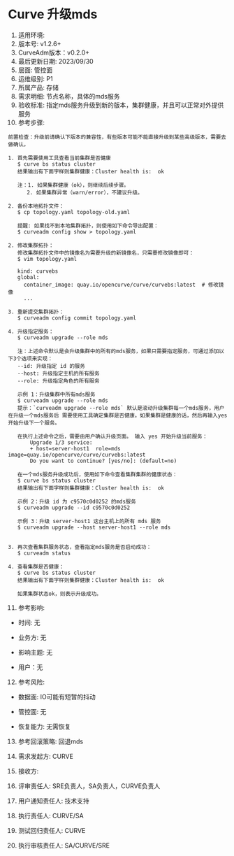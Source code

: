 # Curve 升级mds

1. 适用环境: 
2. 版本号: v1.2.6+
3. CurveAdm版本：v0.2.0+
4. 最后更新日期: 2023/09/30
5. 层面: 管控面
6. 运维级别: P1
7. 所属产品: 存储
8. 需求明细: 节点名称，具体的mds服务
9. 验收标准: 指定mds服务升级到新的版本，集群健康，并且可以正常对外提供服务
10. 参考步骤:

```plaintext
前置检查：升级前请确认下版本的兼容性，有些版本可能不能直接升级到某些高级版本，需要去做确认。

1. 首先需要使用工具查看当前集群是否健康
   $ curve bs status cluster
   结果输出有下面字样则集群健康：Cluster health is:  ok
   
   注：1. 如果集群健康（ok），则继续后续步骤。
      2. 如果集群异常（warn/error），不建议升级。
   
2. 备份本地拓扑文件：
   $ cp topology.yaml topology-old.yaml
   
   提醒: 如果找不到本地集群拓扑，则使用如下命令导出配置：
   $ curveadm config show > topology.yaml
   
2. 修改集群拓扑：
   修改集群拓扑文件中的镜像名为需要升级的新镜像名，只需要修改镜像即可：
   $ vim topology.yaml
   
   kind: curvebs
   global:
     container_image: quay.io/opencurve/curve/curvebs:latest  # 修改镜像
     ...
   
3. 重新提交集群拓扑：
   $ curveadm config commit topology.yaml
   
4. 升级指定服务：
   $ curveadm upgrade --role mds
   
   注：上述命令默认是会升级集群中的所有的mds服务，如果只需要指定服务，可通过添加以下3个选项来实现：
   --id: 升级指定 id 的服务
   --host: 升级指定主机的所有服务
   --role: 升级指定角色的所有服务

   示例 1：升级集群中所有mds服务
   $ curveadm upgrade --role mds
   提示：`curveadm upgrade --role mds` 默认是滚动升级集群每一个mds服务，用户在升级一个mds服务后 需要使用工具确定集群是否健康。如果集群是健康的话，然后再输入yes开始升级下一个服务。
   
   在执行上述命令之后，需要由用户确认升级页面。 输入 yes 开始升级当前服务：
       Upgrade 1/3 service:
       + host=server-host1  role=mds  image=quay.io/opencurve/curve/curvebs:latest
       Do you want to continue? [yes/no]: (default=no)

   在一个mds服务升级成功后，使用如下命令查看集群集群的健康状态：
   $ curve bs status cluster
   结果输出有下面字样则集群健康：Cluster health is:  ok
   
   示例 2：升级 id 为 c9570c0d0252 的mds服务
   $ curveadm upgrade --id c9570c0d0252
   
   示例 3：升级 server-host1 这台主机上的所有 mds 服务
   $ curveadm upgrade --host server-host1 --role mds

   
3. 再次查看集群服务状态，查看指定mds服务是否启动成功：
   $ curveadm status
   
4. 查看集群是否健康：
   $ curve bs status cluster
   结果输出有下面字样则集群健康：Cluster health is:  ok
   
   如果集群状态ok，则表示升级成功。
```

11. 参考影响:

* 时间: 无

* 业务方: 无

* 影响主题: 无

* 用户：无

12. 参考风险:

* 数据面: IO可能有短暂的抖动

* 管控面: 无

* 恢复能力: 无需恢复

13. 参考回滚策略: 回退mds

14. 需求发起方: CURVE

15. 接收方:

16. 评审责任人: SRE负责人，SA负责人，CURVE负责人

17. 用户通知责任人: 技术支持

18. 执行责任人: CURVE/SA

19. 测试回归责任人: CURVE

20. 执行审核责任人: SA/CURVE/SRE
